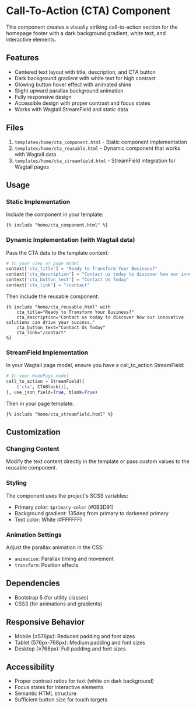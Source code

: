 # Call-To-Action (CTA) Component

This component creates a visually striking call-to-action section for the homepage footer with a dark background gradient, white text, and interactive elements.

## Features

- Centered text layout with title, description, and CTA button
- Dark background gradient with white text for high contrast
- Glowing button hover effect with animated shine
- Slight upward parallax background animation
- Fully responsive design
- Accessible design with proper contrast and focus states
- Works with Wagtail StreamField and static data

## Files

1. `templates/home/cta_component.html` - Static component implementation
2. `templates/home/cta_reusable.html` - Dynamic component that works with Wagtail data
3. `templates/home/cta_streamfield.html` - StreamField integration for Wagtail pages

## Usage

### Static Implementation

Include the component in your template:

```django
{% include "home/cta_component.html" %}
```

### Dynamic Implementation (with Wagtail data)

Pass the CTA data to the template context:

```python
# In your view or page model
context['cta_title'] = "Ready to Transform Your Business?"
context['cta_description'] = "Contact us today to discover how our innovative solutions can drive your success."
context['cta_button_text'] = "Contact Us Today"
context['cta_link'] = "/contact"
```

Then include the reusable component:

```django
{% include "home/cta_reusable.html" with 
    cta_title="Ready to Transform Your Business?"
    cta_description="Contact us today to discover how our innovative solutions can drive your success."
    cta_button_text="Contact Us Today"
    cta_link="/contact"
%}
```

### StreamField Implementation

In your Wagtail page model, ensure you have a call_to_action StreamField:

```python
# In your HomePage model
call_to_action = StreamField([
    ('cta', CTABlock()),
], use_json_field=True, blank=True)
```

Then in your page template:

```django
{% include "home/cta_streamfield.html" %}
```

## Customization

### Changing Content

Modify the text content directly in the template or pass custom values to the reusable component.

### Styling

The component uses the project's SCSS variables:
- Primary color: `$primary-color` (#0B3D91)
- Background gradient: 135deg from primary to darkened primary
- Text color: White (#FFFFFF)

### Animation Settings

Adjust the parallax animation in the CSS:
- `animation`: Parallax timing and movement
- `transform`: Position effects

## Dependencies

- Bootstrap 5 (for utility classes)
- CSS3 (for animations and gradients)

## Responsive Behavior

- Mobile (≤576px): Reduced padding and font sizes
- Tablet (576px-768px): Medium padding and font sizes
- Desktop (≥768px): Full padding and font sizes

## Accessibility

- Proper contrast ratios for text (white on dark background)
- Focus states for interactive elements
- Semantic HTML structure
- Sufficient button size for touch targets